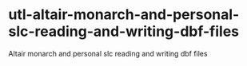 # utl-altair-monarch-and-personal-slc-reading-and-writing-dbf-files
Altair monarch and personal slc reading and writing dbf files
